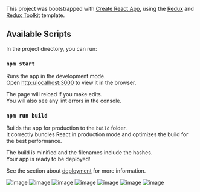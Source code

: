 This project was bootstrapped with [Create React App](https://github.com/facebook/create-react-app), using the [Redux](https://redux.js.org/) and [Redux Toolkit](https://redux-toolkit.js.org/) template.

## Available Scripts

In the project directory, you can run:

### `npm start`

Runs the app in the development mode.<br />
Open [http://localhost:3000](http://localhost:3000) to view it in the browser.

The page will reload if you make edits.<br />
You will also see any lint errors in the console.


### `npm run build`

Builds the app for production to the `build` folder.<br />
It correctly bundles React in production mode and optimizes the build for the best performance.

The build is minified and the filenames include the hashes.<br />
Your app is ready to be deployed!

See the section about [deployment](https://facebook.github.io/create-react-app/docs/deployment) for more information.

![image](https://user-images.githubusercontent.com/69525844/133907898-3cce6982-d6ba-4964-a0cd-cd5ba5fa1e5a.png)
![image](https://user-images.githubusercontent.com/69525844/133925228-1e45fe47-ce5d-4553-ba60-0c1e25810d1f.png)
![image](https://user-images.githubusercontent.com/69525844/133925237-3992da80-482f-4bd7-8e5c-404c4dda8313.png)
![image](https://user-images.githubusercontent.com/69525844/133925248-541d5c69-52e4-4268-8189-85a869cda3b8.png)
![image](https://user-images.githubusercontent.com/69525844/133950606-cbb145e8-f7e1-44c3-9d97-63d670f285de.png)
![image](https://user-images.githubusercontent.com/69525844/133950624-b002d364-9de8-4928-a9d1-445a6b918896.png)
![image](https://user-images.githubusercontent.com/69525844/133950560-7cc8a719-6734-479e-818d-f1b300206070.png)





